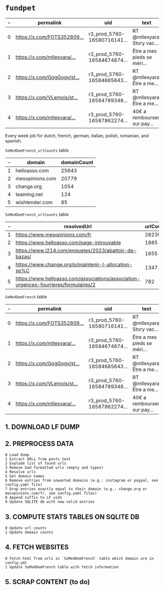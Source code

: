 # `fundpet`


| - | permalink                 | uid                       | text                      | resolvedUrl               | platform | query          | domain   | date                     | fetched | fetchDate | htmlPath | scrapped |
| - | ------------------------- | ------------------------- | ------------------------- | ------------------------- | -------- | -------------- | -------- | ------------------------ | ------- | --------- | -------- | -------- |
| 0 | https://x.com/FOTS352809… | r3_prod_5760-16580716141… | RT @mllesyara: Story vac… | https://support.verse.me… | twitter  | SoMe4DemFrench | verse.me | 2023-05-15T11:27:32.000Z | 0       | 0         | <empty>  | 0        |
| 1 | https://x.com/mllesyara/… | r3_prod_5760-16584674874… | Être a mes pieds se méri… | https://support.verse.me… | twitter  | SoMe4DemFrench | verse.me | 2023-05-16T13:40:36.000Z | 0       | 0         | <empty>  | 0        |
| 2 | https://x.com/GogGogy/st… | r3_prod_5760-16584685643… | RT @mllesyara: Être a me… | https://support.verse.me… | twitter  | SoMe4DemFrench | verse.me | 2023-05-16T13:44:53.000Z | 0       | 0         | <empty>  | 0        |
| 3 | https://x.com/VLemois/st… | r3_prod_5760-16584789348… | RT @mllesyara: Être a me… | https://support.verse.me… | twitter  | SoMe4DemFrench | verse.me | 2023-05-16T14:26:05.000Z | 0       | 0         | <empty>  | 0        |
| 4 | https://x.com/mllesyara/… | r3_prod_5760-16587862274… | 40€ a rembourser sur pay… | https://support.verse.me… | twitter  | SoMe4DemFrench | verse.me | 2023-05-17T10:47:10.000Z | 0       | 0         | <empty>  | 0        |



Every week job for dutch, french,  german, italian, polish, romanian, and spanish.

`SoMe4DemFrench_urlCounts` table

| - | domain          | domainCount |
|---| --------------- | ----------- |
| 1 | helloasso.com   | 25643       |
| 2 | mesopinions.com | 20779       |
| 3 | change.org      | 1054        |
| 4 | teaming.net     | 124         |
| 5 | wishtender.com  | 85          |

`SoMe4DemFrench_urlCounts` table

| - | resolvedUrl                                                                            | urlCount |
|---| -------------------------------------------------------------------------------------- | -------- |
| 1 | https://www.mesopinions.com/fr                                                         | 28239    |
| 2 | https://www.helloasso.com/page-introuvable                                             | 1885     |
| 3 | https://www.l214.com/enquetes/2023/abattoir-de-bazas/                                  | 1655     |
| 4 | https://www.change.org/p/maintenir-l-allocation-sp%C                                   | 1347     |
| 5 | https://www.helloasso.com/associations/association-urgences-fourrieres/formulaires/2   | 782      |

`SoMe4DemFrench` table

| - | permalink                 | uid                       | text                      | resolvedUrl               | platform | query          | domain   | date                     | fetched | fetchDate | htmlPath | scrapped |
| - | ------------------------- | ------------------------- | ------------------------- | ------------------------- | -------- | -------------- | -------- | ------------------------ | ------- | --------- | -------- | --------- |
| 0 | https://x.com/FOTS352809… | r3_prod_5760-16580716141… | RT @mllesyara: Story vac… | https://support.verse.me… | twitter  | SoMe4DemFrench | verse.me | 2023-05-15T11:27:32.000Z | 0       | 0         | <empty>  | 0         |
| 1 | https://x.com/mllesyara/… | r3_prod_5760-16584674874… | Être a mes pieds se méri… | https://support.verse.me… | twitter  | SoMe4DemFrench | verse.me | 2023-05-16T13:40:36.000Z | 0       | 0         | <empty>  | 0         |
| 2 | https://x.com/GogGogy/st… | r3_prod_5760-16584685643… | RT @mllesyara: Être a me… | https://support.verse.me… | twitter  | SoMe4DemFrench | verse.me | 2023-05-16T13:44:53.000Z | 0       | 0         | <empty>  | 0         |
| 3 | https://x.com/VLemois/st… | r3_prod_5760-16584789348… | RT @mllesyara: Être a me… | https://support.verse.me… | twitter  | SoMe4DemFrench | verse.me | 2023-05-16T14:26:05.000Z | 0       | 0         | <empty>  | 0         |
| 4 | https://x.com/mllesyara/… | r3_prod_5760-16587862274… | 40€ a rembourser sur pay… | https://support.verse.me… | twitter  | SoMe4DemFrench | verse.me | 2023-05-17T10:47:10.000Z | 0       | 0         | <empty>  | 0         |



## 1. DOWNLOAD LF DUMP

## 2. PREPROCESS DATA
 
```
0 Load dump
1 Extract URLs from posts text
2 Explode list of found urls
3 Remove bad formatted urls (empty and typos)
4 Resolve urls
5 Get domain names
6 Remove entries from unwanted domains (e.g.: instagram or paypal, see config.yaml file)
7 Drop entries exactly equal to their domain (e.g.: change.org or mesopinions.com/fr, see config.yaml files)
8 Append suffix to LF uids
9 Update SQLITE db with new valid entries
```

## 3. COMPUTE STATS TABLES ON SQLITE DB

```
0 Update url counts
1 Update domain counts
```

## 4. FETCH WEBSITES


```
0 Fetch html from urls in `SoMe4DemFrench` table which domain are in config.yml
1 Update SoMe4DemFrench table with fetch information
```
## 5. SCRAP CONTENT (to do)
